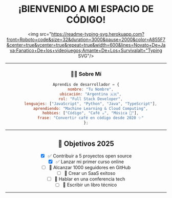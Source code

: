 <div align="center">

#  ¡BIENVENIDO A MI ESPACIO DE CÓDIGO! 

<img src="https://readme-typing-svg.herokuapp.com?front=Roboto+code&size=32&duration=3000&pause=2000&color=A855F7&center=true&vcenter=true&repeat=true&width=600&lines=Novato+De+Java;Fanatico+De+los+videojuegos;Amante+De+Los+Survivalalt="Typing SVG"/>

---

### 👨‍💻 Sobre Mí

```javascript
Aprendis de desarrollador = {
    nombre: "Tu Nombre",
    ubicación: "Argentina 🇦🇷",
    rol: "Full Stack Developer",
    lenguajes: ["JavaScript", "Python", "Java", "TypeScript"],
    aprendiendo: "Machine Learning & Cloud Computing",
    hobbies: ["Código", "Café ☕", "Música 🎵"],
    frase: "Convertir café en código desde 2020 ✨"
};
```

---



## 🎯 Objetivos 2025

- [x] ✅ Contribuir a 5 proyectos open source
- [x] ✅ Lanzar mi primer curso online
- [ ] 🔄 Alcanzar 1000 seguidores en GitHub
- [ ] 🔄 Crear un SaaS exitoso
- [ ] 🔄 Hablar en una conferencia tech
- [ ] 📅 Escribir un libro técnico

---


</div>
